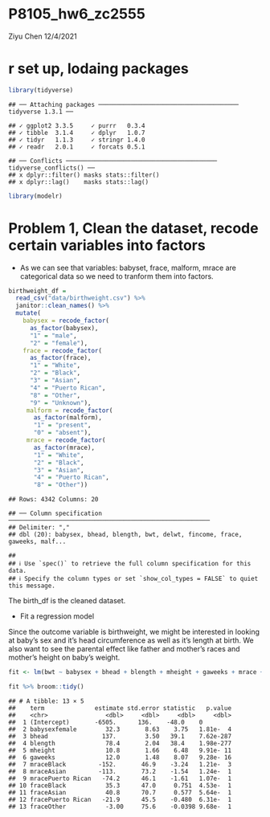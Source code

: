 P8105\_hw6\_zc2555
================
Ziyu Chen
12/4/2021

# r set up, lodaing packages

``` r
library(tidyverse)
```

    ## ── Attaching packages ─────────────────────────────────────── tidyverse 1.3.1 ──

    ## ✓ ggplot2 3.3.5     ✓ purrr   0.3.4
    ## ✓ tibble  3.1.4     ✓ dplyr   1.0.7
    ## ✓ tidyr   1.1.3     ✓ stringr 1.4.0
    ## ✓ readr   2.0.1     ✓ forcats 0.5.1

    ## ── Conflicts ────────────────────────────────────────── tidyverse_conflicts() ──
    ## x dplyr::filter() masks stats::filter()
    ## x dplyr::lag()    masks stats::lag()

``` r
library(modelr)
```

# Problem 1, Clean the dataset, recode certain variables into factors

-   As we can see that variables: babyset, frace, malform, mrace are
    categorical data so we need to tranform them into factors.

``` r
birthweight_df = 
  read_csv("data/birthweight.csv") %>%
  janitor::clean_names() %>%
  mutate(
    babysex = recode_factor(
      as_factor(babysex), 
      "1" = "male",
      "2" = "female"),
    frace = recode_factor(
      as_factor(frace), 
      "1" = "White", 
      "2" = "Black", 
      "3" = "Asian", 
      "4" = "Puerto Rican", 
      "8" = "Other", 
      "9" = "Unknown"),
     malform = recode_factor(
       as_factor(malform), 
       "1" = "present", 
       "0" = "absent"),
     mrace = recode_factor(
       as_factor(mrace), 
       "1" = "White", 
       "2" = "Black", 
       "3" = "Asian", 
       "4" = "Puerto Rican", 
       "8" = "Other"))
```

    ## Rows: 4342 Columns: 20

    ## ── Column specification ────────────────────────────────────────────────────────
    ## Delimiter: ","
    ## dbl (20): babysex, bhead, blength, bwt, delwt, fincome, frace, gaweeks, malf...

    ## 
    ## ℹ Use `spec()` to retrieve the full column specification for this data.
    ## ℹ Specify the column types or set `show_col_types = FALSE` to quiet this message.

The birth\_df is the cleaned dataset.

-   Fit a regression model

Since the outcome variable is birthweight, we might be interested in
looking at baby’s sex and it’s head circumference as well as it’s length
at birth. We also want to see the parental effect like father and
mother’s races and mother’s height on baby’s weight.

``` r
fit <- lm(bwt ~ babysex + bhead + blength + mheight + gaweeks + mrace + frace, data = birthweight_df)

fit %>% broom::tidy()
```

    ## # A tibble: 13 × 5
    ##    term              estimate std.error statistic   p.value
    ##    <chr>                <dbl>     <dbl>     <dbl>     <dbl>
    ##  1 (Intercept)       -6505.      136.    -48.0    0        
    ##  2 babysexfemale        32.3       8.63    3.75   1.81e-  4
    ##  3 bhead               137.        3.50   39.1    7.62e-287
    ##  4 blength              78.4       2.04   38.4    1.98e-277
    ##  5 mheight              10.8       1.66    6.48   9.91e- 11
    ##  6 gaweeks              12.0       1.48    8.07   9.28e- 16
    ##  7 mraceBlack         -152.       46.9    -3.24   1.21e-  3
    ##  8 mraceAsian         -113.       73.2    -1.54   1.24e-  1
    ##  9 mracePuerto Rican   -74.2      46.1    -1.61   1.07e-  1
    ## 10 fraceBlack           35.3      47.0     0.751  4.53e-  1
    ## 11 fraceAsian           40.8      70.7     0.577  5.64e-  1
    ## 12 fracePuerto Rican   -21.9      45.5    -0.480  6.31e-  1
    ## 13 fraceOther           -3.00     75.6    -0.0398 9.68e-  1
